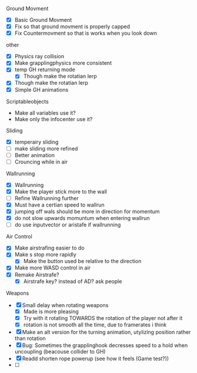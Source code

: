 Ground Movment
- [x] Basic Ground Movment
- [x] Fix so that ground movment is properly capped
- [x] Fix Countermovment so that is works when you look down

other
- [x] Physics ray collision
- [x] Make grapplingphysics more consistent
- [x] temp GH returning mode
	- [x] Though make the rotatian lerp
- [x] Though make the rotatian lerp
- [x] Simple GH animations

Scriptableobjects
- Make all variables use it?
- Make only the infocenter use it?

Sliding
- [x] temperairy sliding
- [ ] make sliding more refined
- [ ] Better animation
- [ ] Crouncing while in air

Wallrunning
- [x] Wallrunning
- [x] Make the player stick more to the wall
- [ ] Refine Wallrunning further
- [x] Must have a certian speed to wallrun
- [x] jumping off wals should be more in direction for momentum
- [x] do not slow upwards momuntum when entering wallrun
- [ ] do use inputvector or aristafe if wallrunning

Air Control
- [x] Make airstrafing easier to do
- [x] Make s stop more rapidly
	- [x] Make the button used be relative to the direction
- [x] Make more WASD control in air
- [x] Remake Airstrafe?
	- [x] Airstrafe key? instead of AD? ask people

Weapons
- [x] Small delay when rotating weapons
	- [x] Made is more pleasing
	- [x] Try with it rotating TOWARDS the rotation of the player not after it
	- [x] rotation is not smooth all the time, due to framerates i think
- [x] Make an alt version for the turning animation, utylizing position rather than rotation
- [x] Bug: Sometimes the grapplinghook decresses speed to a hold when uncoupling (beacouse collider to GH)
- [x] Readd shorten rope powerup (see how it feels (Game test?))
- [ ] 